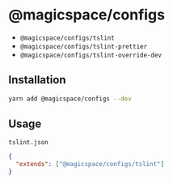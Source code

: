 # @magicspace/configs

- `@magicspace/configs/tslint`
- `@magicspace/configs/tslint-prettier`
- `@magicspace/configs/tslint-override-dev`

## Installation

```bash
yarn add @magicspace/configs --dev
```

## Usage

`tslint.json`

```json
{
  "extends": ["@magicspace/configs/tslint"]
}
```
